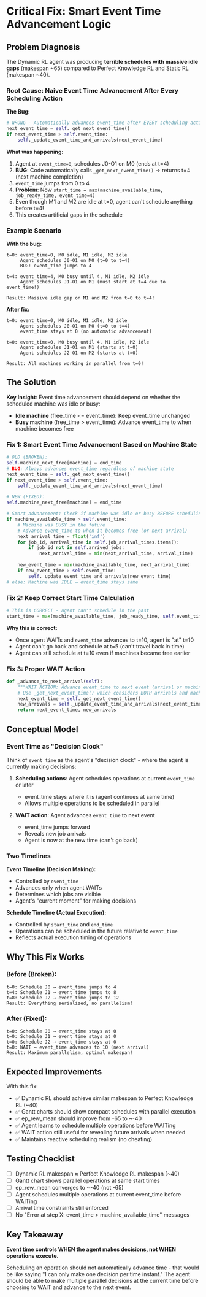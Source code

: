 # Critical Fix: Smart Event Time Advancement Logic

## Problem Diagnosis

The Dynamic RL agent was producing **terrible schedules with massive idle gaps** (makespan ~65) compared to Perfect Knowledge RL and Static RL (makespan ~40).

### Root Cause: Naive Event Time Advancement After Every Scheduling Action

**The Bug:**
```python
# WRONG - Automatically advances event_time after EVERY scheduling action!
next_event_time = self._get_next_event_time()
if next_event_time > self.event_time:
    self._update_event_time_and_arrivals(next_event_time)
```

**What was happening:**
1. Agent at `event_time=0`, schedules J0-O1 on M0 (ends at t=4)
2. **BUG**: Code automatically calls `_get_next_event_time()` → returns t=4 (next machine completion)
3. `event_time` jumps from 0 to 4
4. **Problem**: Now `start_time = max(machine_available_time, job_ready_time, event_time=4)`
5. Even though M1 and M2 are idle at t=0, agent can't schedule anything before t=4!
6. This creates artificial gaps in the schedule

### Example Scenario

**With the bug:**
```
t=0: event_time=0, M0 idle, M1 idle, M2 idle
     Agent schedules J0-O1 on M0 (t=0 to t=4)
     BUG: event_time jumps to 4
     
t=4: event_time=4, M0 busy until 4, M1 idle, M2 idle
     Agent schedules J1-O1 on M1 (must start at t=4 due to event_time!)
     
Result: Massive idle gap on M1 and M2 from t=0 to t=4!
```

**After fix:**
```
t=0: event_time=0, M0 idle, M1 idle, M2 idle
     Agent schedules J0-O1 on M0 (t=0 to t=4)
     event_time stays at 0 (no automatic advancement)
     
t=0: event_time=0, M0 busy until 4, M1 idle, M2 idle
     Agent schedules J1-O1 on M1 (starts at t=0)
     Agent schedules J2-O1 on M2 (starts at t=0)
     
Result: All machines working in parallel from t=0!
```

## The Solution

**Key Insight**: Event time advancement should depend on whether the scheduled machine was idle or busy:
- **Idle machine** (free_time <= event_time): Keep event_time unchanged
- **Busy machine** (free_time > event_time): Advance event_time to when machine becomes free

### Fix 1: Smart Event Time Advancement Based on Machine State

```python
# OLD (BROKEN):
self.machine_next_free[machine] = end_time
# BUG: Always advances event_time regardless of machine state
next_event_time = self._get_next_event_time()
if next_event_time > self.event_time:
    self._update_event_time_and_arrivals(next_event_time)

# NEW (FIXED):
self.machine_next_free[machine] = end_time

# Smart advancement: Check if machine was idle or busy BEFORE scheduling
if machine_available_time > self.event_time:
    # Machine was BUSY in the future
    # Advance event_time to when it becomes free (or next arrival)
    next_arrival_time = float('inf')
    for job_id, arrival_time in self.job_arrival_times.items():
        if job_id not in self.arrived_jobs:
            next_arrival_time = min(next_arrival_time, arrival_time)
    
    new_event_time = min(machine_available_time, next_arrival_time)
    if new_event_time > self.event_time:
        self._update_event_time_and_arrivals(new_event_time)
# else: Machine was IDLE → event_time stays same
```

### Fix 2: Keep Correct Start Time Calculation

```python
# This is CORRECT - agent can't schedule in the past
start_time = max(machine_available_time, job_ready_time, self.event_time)
```

**Why this is correct:**
- Once agent WAITs and `event_time` advances to t=10, agent is "at" t=10
- Agent can't go back and schedule at t=5 (can't travel back in time)
- Agent can still schedule at t=10 even if machines became free earlier

### Fix 3: Proper WAIT Action

```python
def _advance_to_next_arrival(self):
    """WAIT ACTION: Advance event_time to next event (arrival or machine completion)."""
    # Use _get_next_event_time() which considers BOTH arrivals and machine completions
    next_event_time = self._get_next_event_time()
    new_arrivals = self._update_event_time_and_arrivals(next_event_time)
    return next_event_time, new_arrivals
```

## Conceptual Model

### Event Time as "Decision Clock"

Think of `event_time` as the agent's "decision clock" - where the agent is currently making decisions:

1. **Scheduling actions**: Agent schedules operations at current `event_time` or later
   - event_time stays where it is (agent continues at same time)
   - Allows multiple operations to be scheduled in parallel
   
2. **WAIT action**: Agent advances `event_time` to next event
   - event_time jumps forward
   - Reveals new job arrivals
   - Agent is now at the new time (can't go back)

### Two Timelines

**Event Timeline (Decision Making):**
- Controlled by `event_time`
- Advances only when agent WAITs
- Determines which jobs are visible
- Agent's "current moment" for making decisions

**Schedule Timeline (Actual Execution):**
- Controlled by `start_time` and `end_time`
- Operations can be scheduled in the future relative to `event_time`
- Reflects actual execution timing of operations

## Why This Fix Works

### Before (Broken):
```
t=0: Schedule J0 → event_time jumps to 4
t=4: Schedule J1 → event_time jumps to 8
t=8: Schedule J2 → event_time jumps to 12
Result: Everything serialized, no parallelism!
```

### After (Fixed):
```
t=0: Schedule J0 → event_time stays at 0
t=0: Schedule J1 → event_time stays at 0  
t=0: Schedule J2 → event_time stays at 0
t=0: WAIT → event_time advances to 10 (next arrival)
Result: Maximum parallelism, optimal makespan!
```

## Expected Improvements

With this fix:
- ✅ Dynamic RL should achieve similar makespan to Perfect Knowledge RL (~40)
- ✅ Gantt charts should show compact schedules with parallel execution
- ✅ ep_rew_mean should improve from -65 to ~-40
- ✅ Agent learns to schedule multiple operations before WAITing
- ✅ WAIT action still useful for revealing future arrivals when needed
- ✅ Maintains reactive scheduling realism (no cheating)

## Testing Checklist

- [ ] Dynamic RL makespan ≈ Perfect Knowledge RL makespan (~40)
- [ ] Gantt chart shows parallel operations at same start times
- [ ] ep_rew_mean converges to ~-40 (not -65)
- [ ] Agent schedules multiple operations at current event_time before WAITing
- [ ] Arrival time constraints still enforced
- [ ] No "Error at step X: event_time > machine_available_time" messages

## Key Takeaway

**Event time controls WHEN the agent makes decisions, not WHEN operations execute.**

Scheduling an operation should not automatically advance time - that would be like saying "I can only make one decision per time instant." The agent should be able to make multiple parallel decisions at the current time before choosing to WAIT and advance to the next event.

